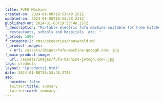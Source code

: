 ```yaml
---
title: FUFU Machine
created-on: 2024-01-08T19:53:48.201Z
updated-on: 2024-01-08T19:53:48.231Z
published-on: 2024-01-08T19:53:48.257Z
f_description: "Portable electric fufu machine suitable for home kitchen,
  restaurants, schools and hospitals  etc. "
f_price: 1800
f_category-2: cms/categories/household.md
f_product-images:
  - url: /assets/images/fufu-machine-gotogh.com-.jpg
f_main-product-image:
  url: /assets/images/fufu-machine-gotogh.com-.jpg
tags: products
layout: "[products].html"
date: 2024-01-08T19:53:48.274Z
seo:
  noindex: false
  twitter:title: summary
  twitter:card: summary
---
```

